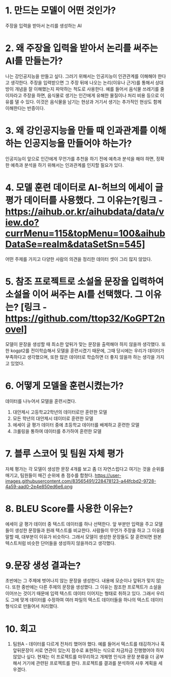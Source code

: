 # 1. 만드는 모델이 어떤 것인가?
주장을 입력을 받아서 논리를 생성하는 AI

# 2. 왜 주장을 입력을 받아서 논리를 써주는 AI를 만들는가?
나는 강인공지능을 만들고 싶다. 그러기 위해서는 인공지능이 인관관계를 이해해야 한다고 생각한다. 주장을 입력받으면 그 주장 뒤에 나오는 논리(이유나 근거)를 통해서 상대방이 개념을 잘 이해했는지 파악하는 척도로 사용한다. 예를 들어서 음식물 쓰레기를 줄이자라고 주장을 하면, 음식물로 생기는 인간에게 유해한 물질이나 처리 비용 등으로 이유를 댈 수 있다. 이것은 음식물을 남기는 현상과 거기서 생기는 추가적인 현상도 함께 이해한다는 반증이다.

# 3. 왜 강인공지능을 만들 때 인과관계를 이해하는 인공지능을 만들어야 하는가?
인공지능이 앞으로 인간에게 무언가를 추천을 하기 전에 예측과 분석을 해야 하면, 정확한 예측과 분석을 하기 위해서는 인과관계를 인지할 필요가 있다.

# 4. 모델 훈련 데이터로 AI-허브의 에세이 글 평가 데이터를 사용했다. 그 이유는?[링크 - https://aihub.or.kr/aihubdata/data/view.do?currMenu=115&topMenu=100&aihubDataSe=realm&dataSetSn=545]
어떤 주제를 가지고 다양한 사람의 의견을 정리한 데이터 셋이 그리 많지 않았다.

# 5. 참조 프로젝트로 소설을 문장을 입력하여 소설을 이어 써주는 AI를 선택했다. 그 이유는? [링크 - https://github.com/ttop32/KoGPT2novel]
모델이 문장을 생성할 때 최소한 앞뒤가 맞는 문장을 출력해야 하지 않을까 생각했다. 또한 kogpt2를 전이학습해서 모델을 훈련시켰기 때문에, 그때 당시에는 우리가 데이터가 부족하다고 생각했으며, 또한 많은 데이터로 학습하면 더 좋지 않을까 하는 생각을 가지고 있었다.

# 6. 어떻게 모델을 훈련시켰는가?
데이터를 나누어서 모델을 훈련시켰다. 
1) 대안제시 고등학교2학년의 데이터로만 훈련한 모델 
2) 모든 학년의 대안제시 데이터로 훈련한 모델 
3) 에세이 글 평가 데이터 중에 초등학교 데이터를 배제하고 훈련한 모델
4) 크롤링을 통하여 데이터를 추가하여 훈련한 모델

# 7. 블루 스코어 및 팀원 자체 평가
자체 평가는 각 모델이 생성한 문장 4개를 보고 좀 더 자연스럽다고 여기는 것을 순위를 매기고, 팀원들이 매긴 순위에 총 점수를 합쳤다.
https://user-images.githubusercontent.com/83565491/228478123-a44fcbd2-9728-4a59-aad0-2e4e850ed6e6.png


# 8. BLEU Score를 사용한 이유는?
에세이 글 평가 데이터 중 텍스트 데이터를 하나 선택한다. 앞 부분만 입력을 주고 모델들이 생성한 문장들과 원래 텍스트를 비교한다. 사람들이 무언가 주장을 하고 그 이유를 말할 때, 대부분이 이유가 비슷하다. 그래서 모델이 생성한 문장들도 잘 훈련되면 원본 텍스트처럼 비슷한 단어들을 생성하지 않을까라고 생각했다.

# 9.문장 생성 결과는?
초반에는 그 주제에 벗어나지 않는 문장을 생성한다. 내용에 모순이나 앞뒤가 맞지 않는다. 또한 중반에는 다른 주제의 문장을 생성했다. 그 이유는 참조한 프로젝트가 소설을 이어쓰는 것이기 때문에 입력 텍스트 데이터 이어지는 형태로 취하고 있다. 그래서 우리도 그에 맞게 데이터를 수정하여 여러 파일의 텍스트 데이터들을 하나의 텍스트 데이터 형식으로 만들어서 처리했다.

# 10. 회고
1) 팀원A - 데이터를 다르게 전처리 했어야 했다. 예를 들어서 텍스트를 태깅하거나 혹 앞뒤문장이 서로 연관이 있는지 점수로 표현하는 식으로 차금차금 진행했어야 하지 않았나 싶다.
현재는 이 프로젝트를 마무리하고 개체명 인식과 문장 분류을 더 공부해서 거기에 관련된 프로젝트를 한다. 프로젝트를 결과를 분석하여 사후 계획을 세우겠다.
